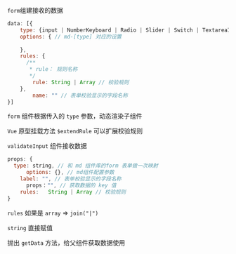 `form`组建接收的数据

```js
data: [{
  	type: {input | NumberKeyboard | Radio | Slider | Switch | TextareaItem},
    options: { // md-[type] 对应的设置
    	  
    },
    rules: {
      /**
       * rule： 规则名称
       */
      	rule: String | Array // 校验规则
    },
		name: "" // 表单校验显示的字段名称
}]
```



`form` 组件根据传入的 `type` 参数，动态渲染子组件



`Vue` 原型挂载方法 `$extendRule` 可以扩展校验规则



`validateInput` 组件接收数据

```js
props: {
  type: string, // 和 md 组件库的form 表单做一次映射
      options: {}, // md组件配置参数
    label: "", // 表单校验显示的字段名称
      props："", // 获取数据的 key 值
  	rules:   String | Array // 校验规则
}
```

`rules` 如果是 `array` =>  `join("|")`

`string` 直接赋值



抛出 `getData` 方法，给父组件获取数据使用